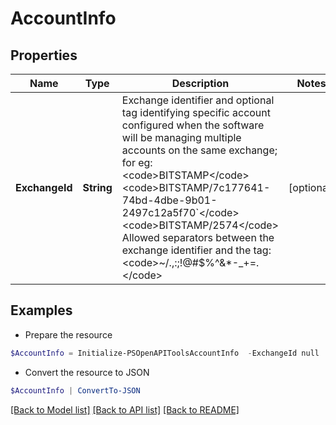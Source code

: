 # AccountInfo
## Properties

Name | Type | Description | Notes
------------ | ------------- | ------------- | -------------
**ExchangeId** | **String** | Exchange identifier and optional tag identifying specific account configured when the software will be managing multiple accounts on the same exchange; for eg:  &lt;code&gt;BITSTAMP&lt;/code&gt; &lt;code&gt;BITSTAMP/7c177641-74bd-4dbe-9b01-2497c12a5f70&#x60;&lt;/code&gt; &lt;code&gt;BITSTAMP/2574&lt;/code&gt; Allowed separators between the exchange identifier and the tag: &lt;code&gt;~/.,:;\!@#$%^&amp;*-_+&#x3D;.&lt;/code&gt;  | [optional] 

## Examples

- Prepare the resource
```powershell
$AccountInfo = Initialize-PSOpenAPIToolsAccountInfo  -ExchangeId null
```

- Convert the resource to JSON
```powershell
$AccountInfo | ConvertTo-JSON
```

[[Back to Model list]](../README.md#documentation-for-models) [[Back to API list]](../README.md#documentation-for-api-endpoints) [[Back to README]](../README.md)

